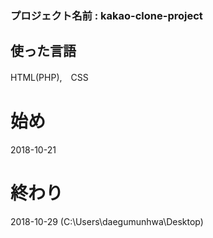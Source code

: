 ### プロジェクト名前 : kakao-clone-project
## 使った言語
HTML(PHP),　CSS
# 始め
2018-10-21
# 終わり
2018-10-29
(C:\Users\daegumunhwa\Desktop)
